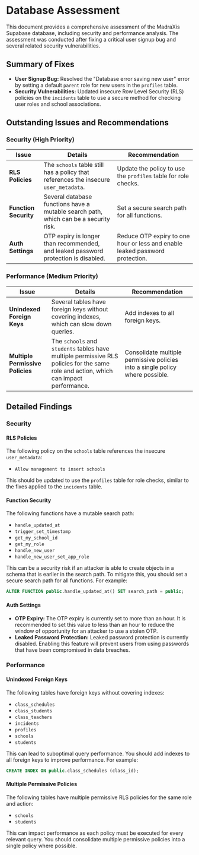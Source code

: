 # Database Assessment

This document provides a comprehensive assessment of the MadraXis Supabase database, including security and performance analysis. The assessment was conducted after fixing a critical user signup bug and several related security vulnerabilities.

## Summary of Fixes

- **User Signup Bug:** Resolved the "Database error saving new user" error by setting a default `parent` role for new users in the `profiles` table.
- **Security Vulnerabilities:** Updated insecure Row Level Security (RLS) policies on the `incidents` table to use a secure method for checking user roles and school associations.

## Outstanding Issues and Recommendations

### Security (High Priority)

| Issue | Details | Recommendation |
| --- | --- | --- |
| **RLS Policies** | The `schools` table still has a policy that references the insecure `user_metadata`. | Update the policy to use the `profiles` table for role checks. |
| **Function Security** | Several database functions have a mutable search path, which can be a security risk. | Set a secure search path for all functions. |
| **Auth Settings** | OTP expiry is longer than recommended, and leaked password protection is disabled. | Reduce OTP expiry to one hour or less and enable leaked password protection. |

### Performance (Medium Priority)

| Issue | Details | Recommendation |
| --- | --- | --- |
| **Unindexed Foreign Keys** | Several tables have foreign keys without covering indexes, which can slow down queries. | Add indexes to all foreign keys. |
| **Multiple Permissive Policies** | The `schools` and `students` tables have multiple permissive RLS policies for the same role and action, which can impact performance. | Consolidate multiple permissive policies into a single policy where possible. |

## Detailed Findings

### Security

#### RLS Policies

The following policy on the `schools` table references the insecure `user_metadata`:

- `Allow management to insert schools`

This should be updated to use the `profiles` table for role checks, similar to the fixes applied to the `incidents` table.

#### Function Security

The following functions have a mutable search path:

- `handle_updated_at`
- `trigger_set_timestamp`
- `get_my_school_id`
- `get_my_role`
- `handle_new_user`
- `handle_new_user_set_app_role`

This can be a security risk if an attacker is able to create objects in a schema that is earlier in the search path. To mitigate this, you should set a secure search path for all functions. For example:

```sql
ALTER FUNCTION public.handle_updated_at() SET search_path = public;
```

#### Auth Settings

- **OTP Expiry:** The OTP expiry is currently set to more than an hour. It is recommended to set this value to less than an hour to reduce the window of opportunity for an attacker to use a stolen OTP.
- **Leaked Password Protection:** Leaked password protection is currently disabled. Enabling this feature will prevent users from using passwords that have been compromised in data breaches.

### Performance

#### Unindexed Foreign Keys

The following tables have foreign keys without covering indexes:

- `class_schedules`
- `class_students`
- `class_teachers`
- `incidents`
- `profiles`
- `schools`
- `students`

This can lead to suboptimal query performance. You should add indexes to all foreign keys to improve performance. For example:

```sql
CREATE INDEX ON public.class_schedules (class_id);
```

#### Multiple Permissive Policies

The following tables have multiple permissive RLS policies for the same role and action:

- `schools`
- `students`

This can impact performance as each policy must be executed for every relevant query. You should consolidate multiple permissive policies into a single policy where possible.
